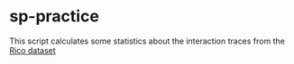 # sp-practice

This script calculates some statistics about the interaction traces from the [Rico dataset](http://interactionmining.org/rico)
